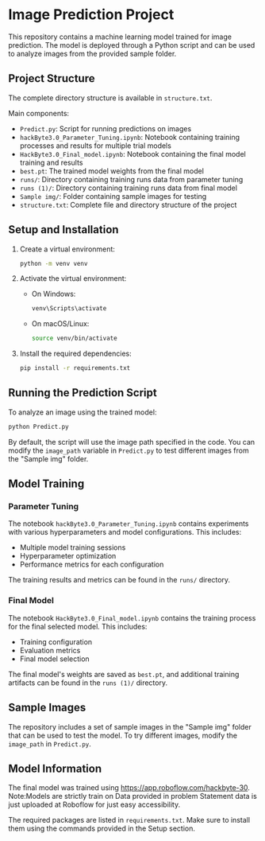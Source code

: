 # Image Prediction Project

This repository contains a machine learning model trained for image prediction. The model is deployed through a Python script and can be used to analyze images from the provided sample folder.

## Project Structure

The complete directory structure is available in `structure.txt`.

Main components:
- `Predict.py`: Script for running predictions on images
- `hackByte3.0_Parameter_Tuning.ipynb`: Notebook containing training processes and results for multiple trial models
- `HackByte3.0_Final_model.ipynb`: Notebook containing the final model training and results
- `best.pt`: The trained model weights from the final model
- `runs/`: Directory containing training runs data from parameter tuning
- `runs (1)/`: Directory containing training runs data from final model
- `Sample img/`: Folder containing sample images for testing
- `structure.txt`: Complete file and directory structure of the project

## Setup and Installation

1. Create a virtual environment:
   ```bash
   python -m venv venv
   ```

2. Activate the virtual environment:
   - On Windows:
     ```bash
     venv\Scripts\activate
     ```
   - On macOS/Linux:
     ```bash
     source venv/bin/activate
     ```

3. Install the required dependencies:
   ```bash
   pip install -r requirements.txt
   ```

## Running the Prediction Script

To analyze an image using the trained model:

```bash
python Predict.py
```

By default, the script will use the image path specified in the code. You can modify the `image_path` variable in `Predict.py` to test different images from the "Sample img" folder.

## Model Training

### Parameter Tuning
The notebook `hackByte3.0_Parameter_Tuning.ipynb` contains experiments with various hyperparameters and model configurations. This includes:
- Multiple model training sessions
- Hyperparameter optimization
- Performance metrics for each configuration

The training results and metrics can be found in the `runs/` directory.

### Final Model
The notebook `HackByte3.0_Final_model.ipynb` contains the training process for the final selected model. This includes:
- Training configuration
- Evaluation metrics
- Final model selection

The final model's weights are saved as `best.pt`, and additional training artifacts can be found in the `runs (1)/` directory.

## Sample Images

The repository includes a set of sample images in the "Sample img" folder that can be used to test the model. To try different images, modify the `image_path` in `Predict.py`.

## Model Information

The final model was trained using https://app.roboflow.com/hackbyte-30. Note:Models are strictly train on Data provided in problem Statement data is just uploaded at Roboflow for just easy accessibility.

The required packages are listed in `requirements.txt`. Make sure to install them using the commands provided in the Setup section.
